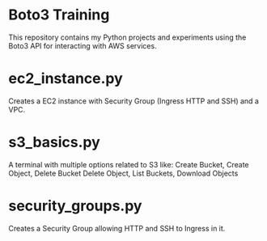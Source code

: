 # Boto3 Training
This repository contains my Python projects and experiments using the Boto3 API for interacting with AWS services.

# ec2_instance.py
Creates a EC2 instance with Security Group (Ingress HTTP and SSH) and a VPC.

# s3_basics.py
A terminal with multiple options related to S3 like:
Create Bucket, Create Object, Delete Bucket
Delete Object, List Buckets, Download Objects

# security_groups.py
Creates a Security Group allowing HTTP and SSH to Ingress in it.
